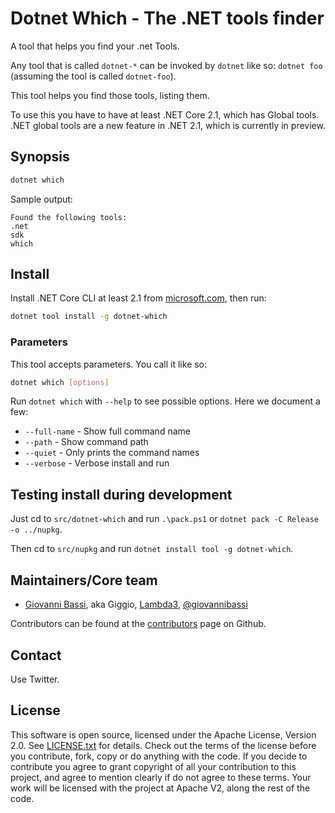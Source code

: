 # Dotnet Which - The .NET tools finder

A tool that helps you find your .net Tools.

Any tool that is called `dotnet-*` can be invoked by `dotnet` like so: `dotnet foo` (assuming the tool is called `dotnet-foo`).

This tool helps you find those tools, listing them.

To use this you have to have at least .NET Core 2.1, which has Global tools.
.NET global tools are a new feature in .NET 2.1, which is currently in preview.

## Synopsis

```bash
dotnet which
```

Sample output:

````
Found the following tools:
.net
sdk
which
````


## Install

Install .NET Core CLI at least 2.1 from [microsoft.com](https://www.microsoft.com/net/download/all),
then run:

```bash
dotnet tool install -g dotnet-which
```

### Parameters

This tool accepts parameters. You call it like so:

```bash
dotnet which [options]
```

Run `dotnet which` with `--help`  to see possible options. Here we document a few:

*  `--full-name` - Show full command name
*  `--path` - Show command path
*  `--quiet` - Only prints the command names
*  `--verbose` - Verbose install and run

## Testing install during development

Just cd to `src/dotnet-which` and run `.\pack.ps1` or `dotnet pack -C Release -o ../nupkg`.

Then cd to `src/nupkg` and run `dotnet install tool -g dotnet-which`.

## Maintainers/Core team

* [Giovanni Bassi](http://blog.lambda3.com.br/L3/giovannibassi/), aka Giggio, [Lambda3](http://www.lambda3.com.br), [@giovannibassi](https://twitter.com/giovannibassi)

Contributors can be found at the [contributors](https://github.com/lambda3/dotnet-which/graphs/contributors) page on Github.

## Contact

Use Twitter.

## License

This software is open source, licensed under the Apache License, Version 2.0.
See [LICENSE.txt](https://github.com/lambda3/dotnet-which/blob/master/LICENSE.txt) for details.
Check out the terms of the license before you contribute, fork, copy or do anything
with the code. If you decide to contribute you agree to grant copyright of all your contribution to this project, and agree to
mention clearly if do not agree to these terms. Your work will be licensed with the project at Apache V2, along the rest of the code.
